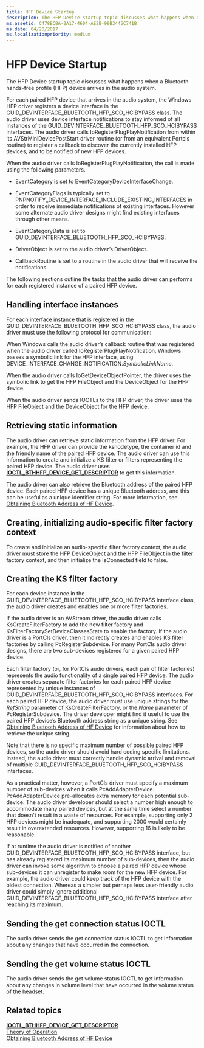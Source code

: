 ```yaml
---
title: HFP Device Startup
description: The HFP Device startup topic discusses what happens when a Bluetooth hands-free profile (HFP) device arrives in the audio system.
ms.assetid: C478BCBA-2A17-4604-AE2B-99B3445C741B
ms.date: 04/20/2017
ms.localizationpriority: medium
---
```


# HFP Device Startup


The HFP Device startup topic discusses what happens when a Bluetooth hands-free profile (HFP) device arrives in the audio system.

For each paired HFP device that arrives in the audio system, the Windows HFP driver registers a device interface in the GUID\_DEVINTERFACE\_BLUETOOTH\_HFP\_SCO\_HCIBYPASS class. The audio driver uses device interface notifications to stay informed of all instances of the GUID\_DEVINTERFACE\_BLUETOOTH\_HFP\_SCO\_HCIBYPASS interfaces. The audio driver calls IoRegisterPlugPlayNotification from within its AVStrMiniDevicePostStart driver routine (or from an equivalent Portcls routine) to register a callback to discover the currently installed HFP devices, and to be notified of new HFP devices.

When the audio driver calls IoRegisterPlugPlayNotification, the call is made using the following parameters.

-   EventCategory is set to EventCategoryDeviceInterfaceChange.

-   EventCategoryFlags is typically set to PNPNOTIFY\_DEVICE\_INTERFACE\_INCLUDE\_EXISTING\_INTERFACES in order to receive immediate notifications of existing interfaces. However some alternate audio driver designs might find existing interfaces through other means.

-   EventCategoryData is set to GUID\_DEVINTERFACE\_BLUETOOTH\_HFP\_SCO\_HCIBYPASS.

-   DriverObject is set to the audio driver’s DriverObject.

-   CallbackRoutine is set to a routine in the audio driver that will receive the notifications.

The following sections outline the tasks that the audio driver can performs for each registered instance of a paired HFP device.

## <span id="Handling_interface_instances"></span><span id="handling_interface_instances"></span><span id="HANDLING_INTERFACE_INSTANCES"></span>Handling interface instances


For each interface instance that is registered in the GUID\_DEVINTERFACE\_BLUETOOTH\_HFP\_SCO\_HCIBYPASS class, the audio driver must use the following protocol for communication:

When Windows calls the audio driver’s callback routine that was registered when the audio driver called IoRegisterPlugPlayNotification, Windows passes a symbolic link for the HFP interface, using DEVICE\_INTERFACE\_CHANGE\_NOTIFICATION.*SymbolicLinkName*.

When the audio driver calls IoGetDeviceObjectPointer, the driver uses the symbolic link to get the HFP FileObject and the DeviceObject for the HFP device.

When the audio driver sends IOCTLs to the HFP driver, the driver uses the HFP FileObject and the DeviceObject for the HFP device.

## <span id="Retrieving_static_information"></span><span id="retrieving_static_information"></span><span id="RETRIEVING_STATIC_INFORMATION"></span>Retrieving static information


The audio driver can retrieve static information from the HFP driver. For example, the HFP driver can provide the ksnodetype, the container id and the friendly name of the paired HFP device. The audio driver can use this information to create and initialize a KS filter or filters representing the paired HFP device. The audio driver uses [**IOCTL\_BTHHFP\_DEVICE\_GET\_DESCRIPTOR**](https://docs.microsoft.com/windows-hardware/drivers/ddi/bthhfpddi/ni-bthhfpddi-ioctl_bthhfp_device_get_descriptor) to get this information.

The audio driver can also retrieve the Bluetooth address of the paired HFP device. Each paired HFP device has a unique Bluetooth address, and this can be useful as a unique identifier string. For more information, see [Obtaining Bluetooth Address of HF Device](obtaining-bluetooth-address-of-hf-device.md).

## <span id="Creating__initializing_audio-specific_filter_factory_context"></span><span id="creating__initializing_audio-specific_filter_factory_context"></span><span id="CREATING__INITIALIZING_AUDIO-SPECIFIC_FILTER_FACTORY_CONTEXT"></span>Creating, initializing audio-specific filter factory context


To create and initialize an audio-specific filter factory context, the audio driver must store the HFP DeviceObject and the HFP FileObject in the filter factory context, and then initialize the IsConnected field to false.

## <span id="Creating_the_KS_filter_factory"></span><span id="creating_the_ks_filter_factory"></span><span id="CREATING_THE_KS_FILTER_FACTORY"></span>Creating the KS filter factory


For each device instance in the GUID\_DEVINTERFACE\_BLUETOOTH\_HFP\_SCO\_HCIBYPASS interface class, the audio driver creates and enables one or more filter factories.

If the audio driver is an AVStream driver, the audio driver calls KsCreateFilterFactory to add the new filter factory and KsFilterFactorySetDeviceClassesState to enable the factory. If the audio driver is a PortCls driver, then it indirectly creates and enables KS filter factories by calling PcRegisterSubdevice. For many PortCls audio driver designs, there are two sub-devices registered for a given paired HFP device.

Each filter factory (or, for PortCls audio drivers, each pair of filter factories) represents the audio functionality of a single paired HFP device. The audio driver creates separate filter factories for each paired HFP device represented by unique instances of GUID\_DEVINTERFACE\_BLUETOOTH\_HFP\_SCO\_HCIBYPASS interfaces. For each paired HFP device, the audio driver must use unique strings for the *RefString* parameter of KsCreateFilterFactory, or the *Name* parameter of PcRegisterSubdevice. The driver developer might find it useful to use the paired HFP device’s Bluetooth address string as a unique string. See [Obtaining Bluetooth Address of HF Device](obtaining-bluetooth-address-of-hf-device.md) for information about how to retrieve the unique string.

Note that there is no specific maximum number of possible paired HFP devices, so the audio driver should avoid hard coding specific limitations. Instead, the audio driver must correctly handle dynamic arrival and removal of multiple GUID\_DEVINTERFACE\_BLUETOOTH\_HFP\_SCO\_HCIBYPASS interfaces.

As a practical matter, however, a PortCls driver must specify a maximum number of sub-devices when it calls PcAddAdapterDevice. PcAddAdapterDevice pre-allocates extra memory for each potential sub-device. The audio driver developer should select a number high enough to accommodate many paired devices, but at the same time select a number that doesn't result in a waste of resources. For example, supporting only 2 HFP devices might be inadequate, and supporting 2000 would certainly result in overextended resources. However, supporting 16 is likely to be reasonable.

If at runtime the audio driver is notified of another GUID\_DEVINTERFACE\_BLUETOOTH\_HFP\_SCO\_HCIBYPASS interface, but has already registered its maximum number of sub-devices, then the audio driver can invoke some algorithm to choose a paired HFP device whose sub-devices it can unregister to make room for the new HFP device. For example, the audio driver could keep track of the HFP device with the oldest connection. Whereas a simpler but perhaps less user-friendly audio driver could simply ignore additional GUID\_DEVINTERFACE\_BLUETOOTH\_HFP\_SCO\_HCIBYPASS interface after reaching its maximum.

## <span id="Sending_the_get_connection_status_IOCTL"></span><span id="sending_the_get_connection_status_ioctl"></span><span id="SENDING_THE_GET_CONNECTION_STATUS_IOCTL"></span>Sending the get connection status IOCTL


The audio driver sends the get connection status IOCTL to get information about any changes that have occurred in the connection.

## <span id="Sending_the_get_volume_status_IOCTL"></span><span id="sending_the_get_volume_status_ioctl"></span><span id="SENDING_THE_GET_VOLUME_STATUS_IOCTL"></span>Sending the get volume status IOCTL


The audio driver sends the get volume status IOCTL to get information about any changes in volume level that have occurred in the volume status of the headset.

## <span id="related_topics"></span>Related topics
[**IOCTL\_BTHHFP\_DEVICE\_GET\_DESCRIPTOR**](https://docs.microsoft.com/windows-hardware/drivers/ddi/bthhfpddi/ni-bthhfpddi-ioctl_bthhfp_device_get_descriptor)  
[Theory of Operation](theory-of-operation.md)  
[Obtaining Bluetooth Address of HF Device](obtaining-bluetooth-address-of-hf-device.md)  



